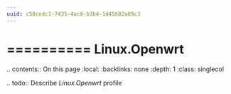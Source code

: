 ```yaml
---
uuid: c58cedc1-7435-4ac8-b3b4-1d45682a89c3
---
```



==========
Linux.Openwrt
==========

.. contents:: On this page
    :local:
    :backlinks: none
    :depth: 1
    :class: singlecol

.. todo::
    Describe *Linux.Openwrt* profile

